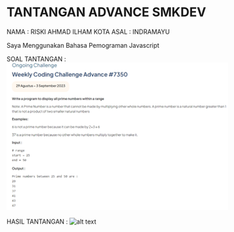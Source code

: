 # TANTANGAN ADVANCE SMKDEV

NAMA : RISKI AHMAD ILHAM
KOTA ASAL : INDRAMAYU

Saya Menggunakan Bahasa Pemograman Javascript

SOAL TANTANGAN :
![alt text](https://github.com/riskiai/tantangan_advance_smkDEV2023_29Agus-3September/blob/main/image/soalTantangan.png?raw=true)

HASIL TANTANGAN :
![alt text](?raw=true)
